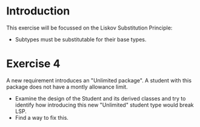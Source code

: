 # Introduction

This exercise will be focussed on the Liskov Substitution Principle:
- Subtypes must be substitutable for their base types.

# Exercise 4
A new requirement introduces an "Unlimited package". A student with this package does not have a montly allowance limit.

- Examine the design of the Student and its derived classes and try to identify how introducing this new "Unlimited" student type would break LSP.
- Find a way to fix this.